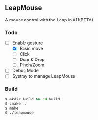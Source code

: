 ## LeapMouse

A mouse control with the Leap in X11(BETA)

### Todo

- [ ] Enable gesture
  - [x] Basic move
  - [ ] Click
  - [ ] Drap & Drop
  - [ ] Pinch/Zoom
- [ ] Debug Mode
- [ ] Systray to manage LeapMouse

### Build

``` bash
$ mkdir build && cd build
$ cmake ..
$ make
$ ./leapmouse
```

